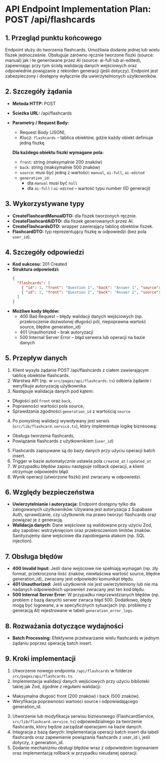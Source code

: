 # API Endpoint Implementation Plan: POST /api/flashcards

## 1. Przegląd punktu końcowego

Endpoint służy do tworzenia flashcards. Umożliwia dodanie jednej lub wielu fiszek jednocześnie. Obsługuje zarówno ręcznie tworzone fiszki (source: manual) jak i te generowane przez AI (source: ai-full lub ai-edited), zapewniając przy tym ścisłą walidację danych wejściowych oraz odpowiednie powiązanie z rekorden generacji (jeśli dotyczy). Endpoint jest zabezpieczony i dostępny wyłącznie dla uwierzytelnionych użytkowników.

## 2. Szczegóły żądania

- **Metoda HTTP:** POST
- **Ścieżka URL:** /api/flashcards
- **Parametry / Request Body:**
  - Request Body (JSON),
  - Klucz: `flashcards` – tablica obiektów, gdzie każdy obiekt definiuje jedną fiszkę

  **Dla każdego obiektu fiszki wymagane pola:**

  - `front`: string (maksymalnie 200 znaków)
  - `back`: string (maksymalnie 500 znaków)
  - `source`: musi być jedną z wartości: `manual`, `ai-full`, `ai-edited`
  - `generation_id`:
    - dla `manual` musi być `null`
    - dla `ai-full` i `ai-edited` – wartość typu number (ID generacji)

## 3. Wykorzystywane typy

- **CreateFlashcardManualDTO:** dla fiszek tworzonych ręcznie.
- **CreateFlashcardAIDTO:** dla fiszek generowanych przez AI.
- **CreateFlashcardsDTO:** wrapper zawierający tablicę obiektów fiszek.
- **FlashcardDTO:** typ reprezentujący fiszkę w odpowiedzi (bez pola `user_id`).

## 4. Szczegóły odpowiedzi

- **Kod sukcesu:** 201 Created
- **Struktura odpowiedzi:**
  ```json
  {
    "flashcards": [
      { "id": 1, "front": "Question 1", "back": "Answer 1", "source": "manual", "generation_id": null },
      { "id": 2, "front": "Question 2", "back": "Answer 2", "source": "ai-full", "generation_id": 123 }
    ]
  }
  ```
- **Możliwe kody błędów:**
  - 400 Bad Request – błędy walidacji danych wejściowych (np. przekroczenie dozwolonej długości pól, niepoprawna wartość source, błędne generation_id)
  - 401 Unauthorized – brak autoryzacji
  - 500 Internal Server Error – błąd serwera lub operacji na bazie danych

## 5. Przepływ danych

1. Klient wysyła żądanie POST /api/flashcards z ciałem zawierającym tablicę obiektów flashcards.
2. Warstwa API (np. w `src/pages/api/flashcards.ts`) odbiera żądanie i weryfikuje autoryzację użytkownika.
3. Następuje walidacja danych pod kątem:
  - Długości pól `front` oraz `back`,
  - Poprawności wartości pola source,
  - Sprawdzania zgodności `generation_id` z wartością `source`
4. Po pomyślnej walidacji wywoływany jest serwis (`src/lib/flashcard.service.ts`), który implementuje logikę biznesową:
  - Obsługa tworzenia flashcards,
  - Powiązanie flashcards z użytkownikiem (`user_id`)
5. Flashcards zapisywane są do bazy danych przy użyciu operacji batch insert.
6. Trigger w bazie automatycznie ustawia pola `created_at` i `updated_at`
7. W przypadku błędów zapisu następuje rollback operacji, a klient otrzymuje odpowiedni błąd.
8. Wynik operacji (utworzone fiszki) jest zwracany w odpowiedzi.

## 6. Względy bezpieczeństwa

- **Uwierzytelnianie i autoryzacja:** Endpoint dostępny tylko dla zalogowanych użytkowników. Używana jest autoryzacja z Supabase Auth, sprawdzanie, czy użytkownik ma prawo tworzyć flashcards oraz powiązać je z generacją.
- **Walidacja danych:** Dane wejściowe są walidowane przy użyciu Zod, aby zapobiec wstrzyknięciom oraz przekroczeniom limitów znaków. Sanityzujemy dane wejściowe dla zapobiegania atakom (np. SQL injection).

## 7. Obsługa błędów

- **400 Invalid Input:** Jeśli dane wejściowe nie spełniają wymagań (np. zły format, przekroczona ilość znaków, niewłaściwa wartość source, błędne generation_id), zwracany jest odpowiedni komunikat błędu.
- **401 Unauthorized:** Jeśli użytkownik nie jest uwierzytelniony lub nie ma nadanych odpowiednich uprawnień zwracany jest ten kod błędu.
- **500 Internal Server Error:** W przypadku nieprzewidzianych błędów (np. problem z bazą danych) serwer zwraca błąd 500. Dodatkowo, błędy mogą być logowane, a w specyficznych sytuacjach (np. problemy z generacją AI) rejestrowane w tabeli `generation_error_logs`.

## 8. Rozważania dotyczące wydajności

- **Batch Processing:** Efektywne przetwarzanie wielu flashcards w jednym żądaniu poprzez operację batch insert.

## 9. Kroki implementacji

1. Utworzenie nowego endpointa `/api/flashcards` w folderze `src/pages/api/flashcards.ts`.
2. Implementacja walidacji danych wejściowych przy użyciu biblioteki takiej jak Zod, zgodnie z regułami walidacji:
  - Maksymalna długość front (200 znaków) i back (500 znaków).
  - Weryfikacja poprawności wartości source i odpowiadającego generation_id.
3. Utworzenie lub modyfikacja serwisu biznesowego (FlashcardService, `src/lib/flashcard.service.ts`) odpowiedzialnego za tworzenie flashcards, który będzie zarządzał operacjami na bazie danych.
4. Integracja z bazą danych: Implementacja operacji batch insert dla tabeli flashcards oraz zapewnienie powiązania flashcards z user_id i, jeśli dotyczy, z generation_id.
5. Dodanie mechanizmu obsługi błędów wraz z odpowiednim logowaniem oraz implementacją rollback w przypadku nieudanej operacji.
